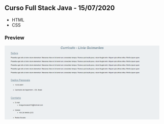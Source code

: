 ## Curso Full Stack Java - 15/07/2020
* HTML
* CSS

### Preview
![Imagem](https://github.com/4L1C3-R4BB1T/santander-coders/raw/main/_assets/aula01.png)
